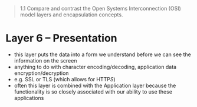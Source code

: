 > 1.1 Compare and contrast the Open Systems Interconnection (OSI) model layers and encapsulation concepts.

# Layer 6 – Presentation

- this layer puts the data into a form we understand before we can see the information on the screen
- anything to do with character encoding/decoding, application data encryption/decryption
- e.g. SSL or TLS (which allows for HTTP*S*)
- often this layer is combined with the Application layer because the functionality is so closely associated with our ability to use these applications